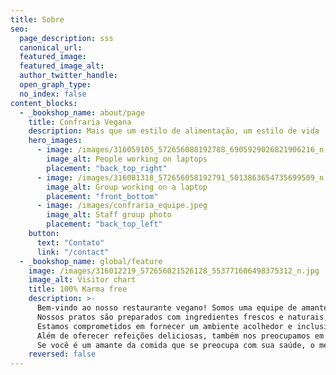 ```yaml
---
title: Sobre
seo:
  page_description: sss
  canonical_url:
  featured_image:
  featured_image_alt:
  author_twitter_handle:
  open_graph_type:
  no_index: false
content_blocks:
  - _bookshop_name: about/page
    title: Confraria Vegana 
    description: Mais que um estilo de alimentação, um estilo de vida
    hero_images:
      - image: /images/316059105_572656088192788_6905929026821906216_n.jpg
        image_alt: People working on laptops
        placement: "back_top_right"
      - image: /images/316081318_572656058192791_5013863654735699509_n.jpg
        image_alt: Group working on a laptop
        placement: "front_bottom"
      - image: /images/confraria_equipe.jpeg
        image_alt: Staff group photo
        placement: "back_top_left"
    button:
      text: "Contato"
      link: "/contact"
  - _bookshop_name: global/feature
    image: /images/316012219_572656021526128_553771606498375312_n.jpg
    image_alt: Visitor chart
    title: 100% Karma free
    description: >-
      Bem-vindo ao nosso restaurante vegano! Somos uma equipe de amantes da comida que se preocupam com o meio ambiente, a saúde e o bem-estar animal. Nós acreditamos que cada refeição é uma oportunidade de fazer uma escolha positiva para o nosso corpo e para o planeta.
      Nossos pratos são preparados com ingredientes frescos e naturais, vindos de fornecedores locais e orgânicos sempre que possível. Com uma variedade de opções, nossa comida é saudável, saborosa e satisfatória - sem comprometer o sabor.
      Estamos comprometidos em fornecer um ambiente acolhedor e inclusivo para todos os nossos clientes, independentemente da sua dieta ou estilo de vida. Acreditamos que a comida vegana pode ser deliciosa e acessível a todos, e nosso objetivo é fazer com que nossos clientes se sintam em casa em nosso restaurante.
      Além de oferecer refeições deliciosas, também nos preocupamos em minimizar o impacto ambiental de nossas operações. Nosso objetivo é reduzir o desperdício e promover práticas sustentáveis ​​em tudo o que fazemos.
      Se você é um amante da comida que se preocupa com sua saúde, o meio ambiente e os animais, nosso restaurante vegano é o lugar perfeito para você. Junte-se a nós para uma experiência gastronômica única e saudável!
    reversed: false
---
```

